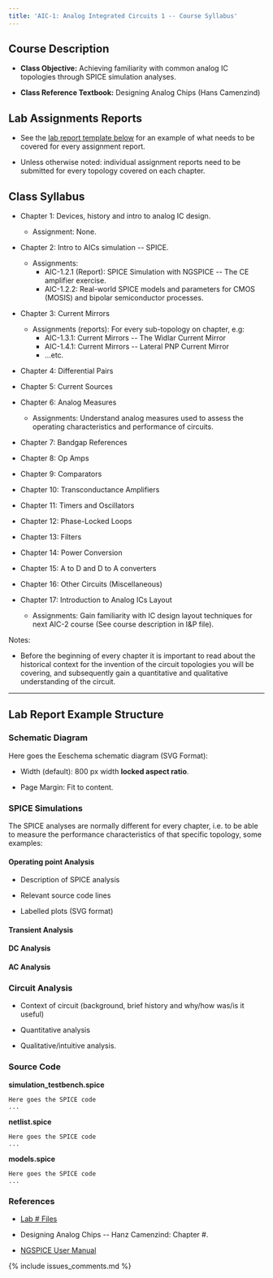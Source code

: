 ```yaml
---
title: 'AIC-1: Analog Integrated Circuits 1 -- Course Syllabus' 
---
```


Course Description
------------------

* **Class Objective:** Achieving familiarity with common analog IC topologies
    through SPICE simulation analyses.

* **Class Reference Textbook:** Designing Analog Chips (Hans Camenzind)

Lab Assignments Reports
----------------------

* See the [lab report template below](#lab-report-example-section) for an 
    example of what needs to be covered for every assignment report.

* Unless otherwise noted: individual assignment reports need to be submitted for
    every topology covered on each chapter.

Class Syllabus
--------------

* Chapter 1: Devices, history and intro to analog IC design.
    + Assignment: None.

* Chapter 2: Intro to AICs simulation -- SPICE.
    + Assignments:
        - AIC-1.2.1 (Report): SPICE Simulation with NGSPICE -- The CE amplifier
            exercise.
        - AIC-1.2.2: Real-world SPICE models and parameters for CMOS (MOSIS)
            and bipolar semiconductor processes.

* Chapter 3: Current Mirrors
    + Assignments (reports): For every sub-topology on chapter, e.g:
        - AIC-1.3.1: Current Mirrors -- The Widlar Current Mirror
        - AIC-1.4.1: Current Mirrors -- Lateral PNP Current Mirror
        - ...etc.

* Chapter 4: Differential Pairs

* Chapter 5: Current Sources

* Chapter 6: Analog Measures
    + Assignments: Understand analog measures used to assess the
        operating characteristics and performance of circuits. 

* Chapter 7: Bandgap References

* Chapter 8: Op Amps

* Chapter 9: Comparators

* Chapter 10: Transconductance Amplifiers

* Chapter 11: Timers and Oscillators

* Chapter 12: Phase-Locked Loops

* Chapter 13: Filters

* Chapter 14: Power Conversion 

* Chapter 15: A to D and D to A converters 

* Chapter 16: Other Circuits (Miscellaneous)

* Chapter 17: Introduction to Analog ICs Layout
    + Assignments: Gain familiarity with IC design layout techniques for next 
        AIC-2 course (See course description in I&P file). 

Notes: 

* Before the beginning of every chapter it is important to read about the
    historical context for the invention of the circuit topologies you will be
    covering, and subsequently gain a quantitative and qualitative
    understanding of the circuit.

---

Lab Report Example Structure <a name="lab-report-example-section">
----------------------------

### Schematic Diagram

Here goes the Eeschema schematic diagram (SVG Format): 

* Width (default): 800 px width **locked aspect ratio**.

* Page Margin: Fit to content.

### SPICE Simulations

The SPICE analyses are normally different for every chapter, i.e. to be able to 
measure the performance characteristics of that specific topology, some
examples:

#### Operating point Analysis

* Description of SPICE analysis

* Relevant source code lines

* Labelled plots (SVG format)

#### Transient Analysis

#### DC Analysis

#### AC Analysis

### Circuit Analysis

* Context of circuit (background, brief history and why/how was/is it useful)

* Quantitative analysis

* Qualitative/intuitive analysis.

### Source Code

**simulation\_testbench.spice**

~~~
Here goes the SPICE code
...
~~~

**netlist.spice**

~~~
Here goes the SPICE code
...
~~~

**models.spice**

~~~
Here goes the SPICE code
...
~~~

### References

* [Lab # Files](https://github.com/camilotejeiro/aic_1_lab)

* Designing Analog Chips -- Hanz Camenzind: Chapter #.

* [NGSPICE User Manual](http://ngspice.sourceforge.net/docs/ngspice26-manual.pdf) 

{% include issues_comments.md %}
